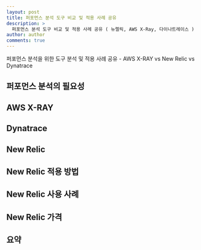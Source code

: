 ```yaml
---
layout: post
title: 퍼포먼스 분석 도구 비교 및 적용 사례 공유
description: >
  퍼포먼스 분석 도구 비교 및 적용 사례 공유 ( 뉴렐릭, AWS X-Ray, 다이나트레이스 )
author: author
comments: true
---
```


퍼포먼스 분석을 위한 도구 분석 및 적용 사례 공유 - AWS X-RAY vs New Relic vs Dynatrace

## 퍼포먼스 분석의 필요성

## AWS X-RAY

## Dynatrace

## New Relic

## New Relic 적용 방법

## New Relic 사용 사례

## New Relic 가격

## 요약
